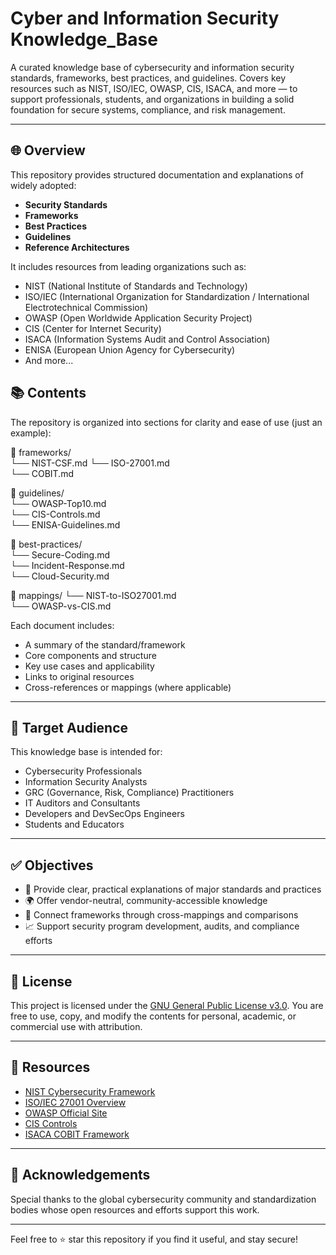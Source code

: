 # Cyber and Information Security Knowledge_Base
A curated knowledge base of cybersecurity and information security standards, frameworks, best practices, and guidelines. Covers key resources such as NIST, ISO/IEC, OWASP, CIS, ISACA, and more — to support professionals, students, and organizations in building a solid foundation for secure systems, compliance, and risk management.

---

## 🌐 Overview

This repository provides structured documentation and explanations of widely adopted:

- **Security Standards**
- **Frameworks**
- **Best Practices**
- **Guidelines**
- **Reference Architectures**

It includes resources from leading organizations such as:

- NIST (National Institute of Standards and Technology)
- ISO/IEC (International Organization for Standardization / International Electrotechnical Commission)
- OWASP (Open Worldwide Application Security Project)
- CIS (Center for Internet Security)
- ISACA (Information Systems Audit and Control Association)
- ENISA (European Union Agency for Cybersecurity)
- And more...

## 📚 Contents

The repository is organized into sections for clarity and ease of use (just an example):

📁 frameworks/  
└── NIST-CSF.md
└── ISO-27001.md  
└── COBIT.md  

📁 guidelines/  
└── OWASP-Top10.md  
└── CIS-Controls.md  
└── ENISA-Guidelines.md  

📁 best-practices/  
└── Secure-Coding.md  
└── Incident-Response.md  
└── Cloud-Security.md  

📁 mappings/
└── NIST-to-ISO27001.md  
└── OWASP-vs-CIS.md  

Each document includes:
- A summary of the standard/framework
- Core components and structure
- Key use cases and applicability
- Links to original resources
- Cross-references or mappings (where applicable)

---

## 🎯 Target Audience

This knowledge base is intended for:

- Cybersecurity Professionals
- Information Security Analysts
- GRC (Governance, Risk, Compliance) Practitioners
- IT Auditors and Consultants
- Developers and DevSecOps Engineers
- Students and Educators

---

## ✅ Objectives

- 📖 Provide clear, practical explanations of major standards and practices
- 🌍 Offer vendor-neutral, community-accessible knowledge
- 🔗 Connect frameworks through cross-mappings and comparisons
- 📈 Support security program development, audits, and compliance efforts

---

## 📄 License

This project is licensed under the [GNU General Public License v3.0](LICENSE). You are free to use, copy, and modify the contents for personal, academic, or commercial use with attribution.

---

## 🔗 Resources

- [NIST Cybersecurity Framework](https://www.nist.gov/cyberframework)
- [ISO/IEC 27001 Overview](https://www.iso.org/isoiec-27001-information-security.html)
- [OWASP Official Site](https://owasp.org/)
- [CIS Controls](https://www.cisecurity.org/controls/)
- [ISACA COBIT Framework](https://www.isaca.org/resources/cobit)

---

## 🤝 Acknowledgements

Special thanks to the global cybersecurity community and standardization bodies whose open resources and efforts support this work.

---

Feel free to ⭐️ star this repository if you find it useful, and stay secure!

